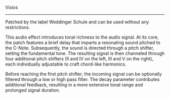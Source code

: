 Visios




---------------------------------------------
Patched by the label Weddinger Schule
and can be used without any restrictions. 

This audio effect introduces tonal richness 
to the audio signal. At its core, the patch 
features a brief delay that imparts 
a resonating sound pitched to the C-Note. 
Subsequently, the sound is directed through 
a pitch shifter, setting the fundamental 
tone. The resulting signal is then channeled 
through four additional pitch shifters 
(II and IV on the left, III and V on the 
right), each individually adjustable to craft 
chord-like harmonics.

Before reaching the first pitch shifter, 
the incoming signal can be optionally filtered 
through a low or high pass filter. The decay 
parameter contributes additional feedback, 
resulting in a more extensive tonal range and 
prolonged signal duration.
